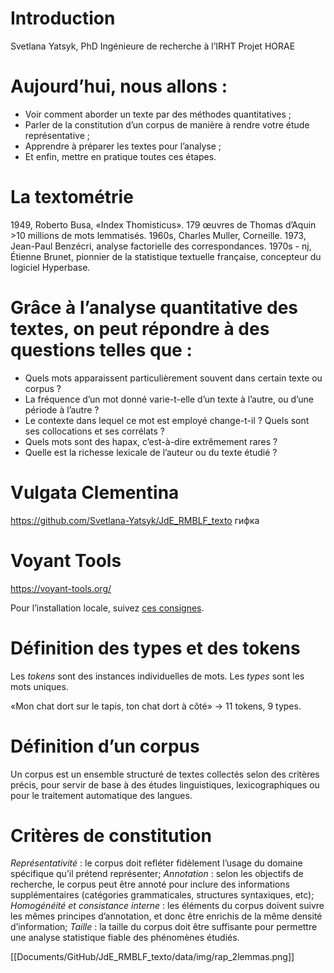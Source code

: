 
# Introduction

Svetlana Yatsyk, PhD
Ingénieure de recherche à l’IRHT
Projet HORAE

# Aujourd’hui, nous allons :
- Voir comment aborder un texte par des méthodes quantitatives ;
- Parler de la constitution d’un corpus de manière à rendre votre étude représentative ;
- Apprendre à préparer les textes pour l’analyse ;
- Et enfin, mettre en pratique toutes ces étapes.

# La textométrie 

1949, Roberto Busa, «Index Thomisticus». 179 œuvres de Thomas d’Aquin >10 millions de mots lemmatisés.
1960s, Charles Muller, Corneille.
1973, Jean-Paul Benzécri, analyse factorielle des correspondances.
1970s - nj, Étienne Brunet, pionnier de la statistique textuelle française, concepteur du logiciel Hyperbase. 

# Grâce à l’analyse quantitative des textes, on peut répondre à des questions telles que :
- Quels mots apparaissent particulièrement souvent dans certain texte ou corpus ?
- La fréquence d’un mot donné varie-t-elle d’un texte à l’autre, ou d’une période à l’autre ?
- Le contexte dans lequel ce mot est employé change-t-il ? Quels sont ses collocations et ses corrélats ?
- Quels mots sont des hapax, c’est-à-dire extrêmement rares ?
- Quelle est la richesse lexicale de l’auteur ou du texte étudié ?

# Vulgata Clementina
https://github.com/Svetlana-Yatsyk/JdE_RMBLF_texto
гифка

# Voyant Tools

https://voyant-tools.org/

Pour l’installation locale, suivez [ces consignes](https://github.com/sgsinclair/VoyantServer/wiki/VoyantServer-Desktop).


# Définition des types et des tokens

Les *tokens* sont des instances individuelles de mots.
Les *types* sont les mots uniques.

«Mon chat dort sur le tapis, ton chat dort à côté» → 11 tokens, 9 types.

# Définition d’un corpus
Un corpus est un ensemble structuré de textes collectés selon des critères précis, pour servir de base à des études linguistiques, lexicographiques ou pour le traitement automatique des langues.

# Critères de constitution
*Représentativité* : le corpus doit refléter fidèlement l’usage du domaine spécifique qu’il prétend représenter;
*Annotation* : selon les objectifs de recherche, le corpus peut être annoté pour inclure des informations supplémentaires (catégories grammaticales, structures syntaxiques, etc);
*Homogénéité et consistance interne* : les éléments du corpus doivent suivre les mêmes principes d’annotation, et donc être enrichis de la même densité d’information;
*Taille* : la taille du corpus doit être suffisante pour permettre une analyse statistique fiable des phénomènes étudiés.



[[Documents/GitHub/JdE_RMBLF_texto/data/img/rap_2lemmas.png]]
